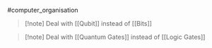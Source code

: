 #computer_organisation 

>[!note] Deal with [[Qubit]] instead of [[Bits]]

>[!note] Deal with [[Quantum Gates]] instead of [[Logic Gates]]
>